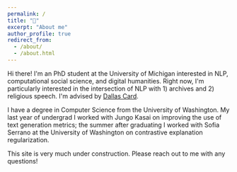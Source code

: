 ```yaml
---
permalink: /
title: "👋"
excerpt: "About me"
author_profile: true
redirect_from: 
  - /about/
  - /about.html
---
```


Hi there! I'm an PhD student at the University of Michigan interested in NLP, computational social science, and digital humanities. Right now, I'm particularly interested in the intersection of NLP with 1) archives and 2) religious speech. I'm advised by [Dallas Card](dallascard.github.io).

I have a degree in Computer Science from the University of Washington. My last year of undergrad I worked with Jungo Kasai on improving the use of text generation metrics; the summer after graduating I worked with Sofia Serrano at the University of Washington on contrastive explanation regularization.

This site is very much under construction. Please reach out to me with any questions!
